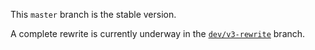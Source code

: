 This `master` branch is the stable version.

A complete rewrite is currently underway in the [`dev/v3-rewrite`](https://github.com/Viper007Bond/regenerate-thumbnails/tree/dev/v3-rewrite) branch.